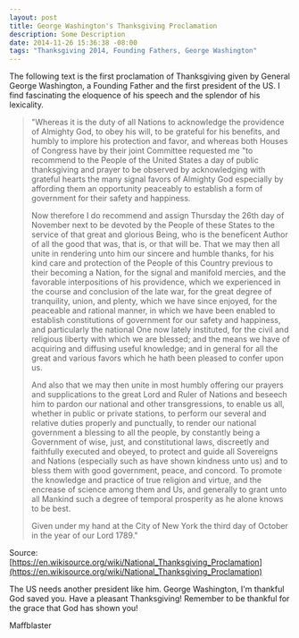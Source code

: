 ```yaml
---
layout: post
title: George Washington's Thanksgiving Proclamation
description: Some Description
date: 2014-11-26 15:36:38 -08:00
tags: "Thanksgiving 2014, Founding Fathers, George Washington"
---
```


The following text is the first proclamation of Thanksgiving given by General George Washington, a Founding Father and the first president of the US. I find fascinating the eloquence of his speech and the splendor of his lexicality.
    
<blockquote><p>"Whereas it is the duty of all Nations to acknowledge the providence of Almighty God, to obey his will, to be grateful for his benefits, and humbly to implore his protection and favor, and whereas both Houses of Congress have by their joint Committee requested me "to recommend to the People of the United States a day of public thanksgiving and prayer to be observed by acknowledging with grateful hearts the many signal favors of Almighty God especially by affording them an opportunity peaceably to establish a form of government for their safety and happiness.</p>

<p>Now therefore I do recommend and assign Thursday the 26th day of November next to be devoted by the People of these States to the service of that great and glorious Being, who is the beneficent Author of all the good that was, that is, or that will be. That we may then all unite in rendering unto him our sincere and humble thanks, for his kind care and protection of the People of this Country previous to their becoming a Nation, for the signal and manifold mercies, and the favorable interpositions of his providence, which we experienced in the course and conclusion of the late war, for the great degree of tranquility, union, and plenty, which we have since enjoyed, for the peaceable and rational manner, in which we have been enabled to establish constitutions of government for our safety and happiness, and particularly the national One now lately instituted, for the civil and religious liberty with which we are blessed; and the means we have of acquiring and diffusing useful knowledge; and in general for all the great and various favors which he hath been pleased to confer upon us.</p>

<p>And also that we may then unite in most humbly offering our prayers and supplications to the great Lord and Ruler of Nations and beseech him to pardon our national and other transgressions, to enable us all, whether in public or private stations, to perform our several and relative duties properly and punctually, to render our national government a blessing to all the people, by constantly being a Government of wise, just, and constitutional laws, discreetly and faithfully executed and obeyed, to protect and guide all Sovereigns and Nations (especially such as have shown kindness unto us) and to bless them with good government, peace, and concord. To promote the knowledge and practice of true religion and virtue, and the encrease of science among them and Us, and generally to grant unto all Mankind such a degree of temporal prosperity as he alone knows to be best.</p>

<p>Given under my hand at the City of New York the third day of October in the year of our Lord 1789."</p></blockquote>

Source: [https://en.wikisource.org/wiki/National_Thanksgiving_Proclamation](https://en.wikisource.org/wiki/National_Thanksgiving_Proclamation)

The US needs another president like him. George Washington, I'm thankful God saved you. Have a pleasant Thanksgiving! Remember to be thankful for the grace that God has shown you!

Maffblaster